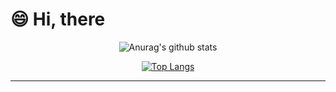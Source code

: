 <div align=left><h1>😄 Hi, there </h1></div>

<div align=center>

![Anurag's github stats](https://github-readme-stats.vercel.app/api?username=Danielkim3&show_icons=true&theme=radical) 

[![Top Langs](https://github-readme-stats.vercel.app/api/top-langs/?username=Danielkim3&layout=compact&theme=dracula)](https://github.com/metleeha)

<hr>




</div>


<!--
**DanielKim3/Danielkim3** is a ✨ _special_ ✨ repository because its `README.md` (this file) appears on your GitHub profile.

Here are some ideas to get you started:

- 🔭 I’m currently working on ...
- 🌱 I’m currently learning ...
- 👯 I’m looking to collaborate on ...
- 🤔 I’m looking for help with ...
- 💬 Ask me about ...
- 📫 How to reach me: ...
- 😄 Pronouns: ...
- ⚡ Fun fact: ...
-->
